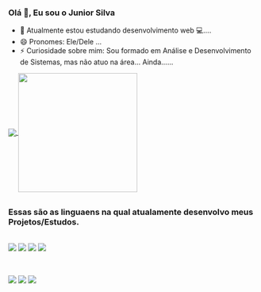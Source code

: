### Olá 👋, Eu sou o Junior Silva  
- 🌱 Atualmente estou estudando desenvolvimento web 💻....
- 😄 Pronomes: Ele/Dele ...
- ⚡ Curiosidade sobre mim: Sou formado em Análise e Desenvolvimento de Sistemas, mas não atuo na área... Ainda...... 

<a href="https://github.com/anuraghazra/github-readme-stats">
  <img align="center" src="https://github-readme-stats.vercel.app/api?username=Juniorsilva88&show_icons=true&theme=merko&repo=github-readme-stats" />
</a>
<a href="https://github.com/anuraghazra/convoychat">
  <img align="center" margin-right="" height="240em" width="240em"src="https://github-readme-stats-git-masterrstaa-rickstaa.vercel.app/api/top-langs/?username=Juniorsilva88&theme=merko&hide_progress&repo=convoychat" />
  </a>
  
##
### Essas são as linguaens na qual atualamente desenvolvo meus Projetos/Estudos.
<div style="display: align-block"><br>
  <img src="https://img.shields.io/badge/Python-3776AB?style=for-the-badge&logo=python&logoColor=white" />
  <img src="https://img.shields.io/badge/HTML5-E34F26?style=for-the-badge&logo=html5&logoColor=white" />
  <img src="https://img.shields.io/badge/CSS3-1572B6?style=for-the-badge&logo=css3&logoColor=white" />
  <img src="https://img.shields.io/badge/JavaScript-323330?style=for-the-badge&logo=javascript&logoColor=F7DF1E" />
</div>
  
 ##
<div style="display: align-block"><br>
    <a href="https://www.linkedin.com/in/junior-alexandre-da-silva-3b03b5163/"><img src="https://img.shields.io/badge/LinkedIn-0077B5?style=for-the-badge&logo=linkedin&logoColor=white" /></a>
    <a href="https://www.instagram.com/junioralexandre88/"><img src="https://img.shields.io/badge/Instagram-E4405F?style=for-the-badge&logo=instagram&logoColor=white" /></a>
    <a href="https://twitter.com/JuniorASilva88"><img src="https://img.shields.io/badge/Twitter-1DA1F2?style=for-the-badge&logo=twitter&logoColor=white" /></a>
</div>
